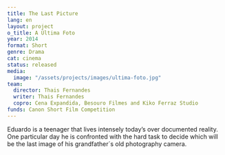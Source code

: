 ```yaml
---
title: The Last Picture
lang: en
layout: project
o_title: A Última Foto
year: 2014
format: Short
genre: Drama
cat: cinema
status: released
media:
  image: "/assets/projects/images/ultima-foto.jpg"
team:
  director: Thais Fernandes
  writer: Thais Fernandes
  copro: Cena Expandida, Besouro Filmes and Kiko Ferraz Studio
funds: Canon Short Film Competition
---
```


Eduardo is a teenager that lives intensely today’s over documented reality. One particular day he is confronted with the hard task to decide which will be the last image of his grandfather´s old photography camera.
